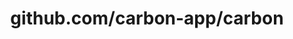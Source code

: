 ---
layout: post
title: github.com/carbon-app/carbon
categories: link
tags: [انگلیسی, برنامه‌نویسی]
---